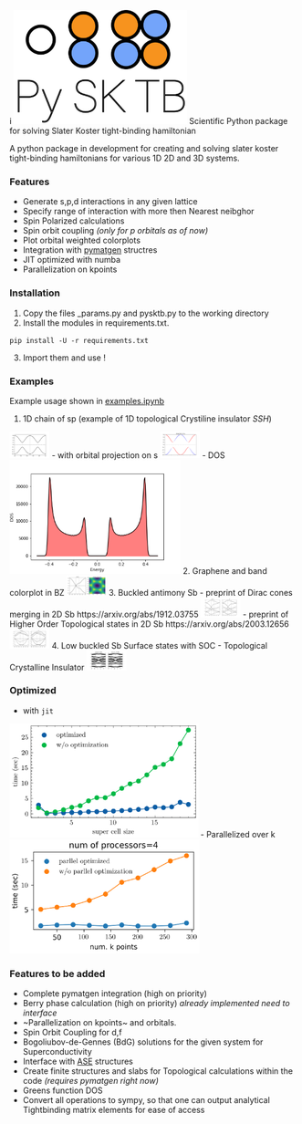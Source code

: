 i
<img src="./logo.png" height="200" >
Scientific Python package for solving Slater Koster tight-binding hamiltonian
                            

A python package in development for creating and solving slater koster tight-binding hamiltonians for various 1D 2D and 3D systems.

### Features

  - Generate s,p,d interactions in any given lattice
  - Specify range of interaction with more then Nearest neibghor
  - Spin Polarized calculations
  - Spin orbit coupling *(only for p orbitals as of now)*
  - Plot orbital weighted colorplots
  - Integration with [pymatgen](https://pymatgen.org) structres 
  - JIT optimized with numba
  - Parallelization on kpoints

### Installation
 1. Copy the files _params.py and pysktb.py to the working directory
 2. Install the modules in requirements.txt.
 ```console
 pip install -U -r requirements.txt
 ```
 3. Import them and use !

 
### Examples

Example usage shown in 	[examples.ipynb](./examples/examples.ipynb)
1. 1D chain of sp (example of 1D topological Crystiline insulator *SSH*)
  <img src="./examples/sp-chain.png" style="max-height: 70px; max-width: 70px;" >
  - with orbital projection on s
  <img src="./examples/sp-chain-proj.png" style="max-height: 70px; max-width: 70px;" >
  - DOS
  <img src="./examples/sp-chain-dos.png" height="200" >
2. Graphene and band colorplot in BZ
  <img src="./examples/graphene.png" style="max-height: 70px; max-width: 70px;" >
3. Buckled antimony Sb 
   - preprint of Dirac cones merging in 2D Sb https://arxiv.org/abs/1912.03755
   <img src="./examples/Sb-flat.png" style="max-height: 70px; max-width: 70px;" >
   - preprint of Higher Order Topological states in 2D Sb https://arxiv.org/abs/2003.12656
   <img src="./examples/Sb_buckled.png" style="max-height: 70px; max-width: 70px;" >
4. Low buckled Sb Surface states with SOC - Topological Crystalline Insulator
 <img src="./examples/buckled_sb_SOC.png" style="max-height: 70px; max-width: 70px;" >


### Optimized 
  - with `jit`
<img src="./examples/pysktb_numba.png" height="200" >
- Parallelized over k
<img src="./examples/pysktb_parallel.png" height="200" >

### Features to be added
   - Complete pymatgen integration (high on priority)
   - Berry phase calculation (high on priority) *already implemented need to interface*
   - ~Parallelization on kpoints~ and orbitals.
   - Spin Orbit Coupling for d,f
   - Bogoliubov-de-Gennes (BdG) solutions for the given system for Superconductivity 
   - Interface with [ASE](https://wiki.fysik.dtu.dk/ase/) structures
   - Create finite structures and slabs for Topological calculations within the code *(requires pymatgen right now)*
   - Greens function DOS
   - Convert all operations to sympy, so that one can output analytical Tightbinding matrix elements for ease of access 

